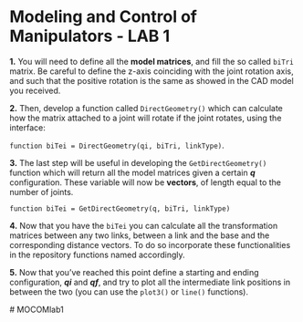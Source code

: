 # Modeling and Control of Manipulators - LAB 1

**1.** You will need to define all the **model matrices**, and fill the so called `biTri` matrix. Be careful to define the z-axis coinciding with the joint rotation axis, and such that the positive rotation is the same as showed in the CAD model you received.
 
**2.**	Then, develop a function called `DirectGeometry()` which can calculate how the matrix attached to a joint will rotate if the joint rotates, using the interface:

`function biTei = DirectGeometry(qi, biTri, linkType)`.

**3.**	The last step will be useful in developing the `GetDirectGeometry()` function which will return all the model matrices given a certain **_q_** configuration. These variable will now be **vectors**, of length equal to the number of joints.

`function biTei = GetDirectGeometry(q, biTri, linkType)`

**4.**	Now that you have the `biTei` you can calculate all the transformation matrices between any two links, between a link and the base and the corresponding distance vectors. To do so incorporate these functionalities in the repository functions named accordingly.

**5.**	Now that you’ve reached this point define a starting and ending configuration, **_qi_** and **_qf_**, and try to plot all the intermediate link positions in between the two (you can use the `plot3()` or `line()`  functions).

#   M O C O M l a b 1  
 